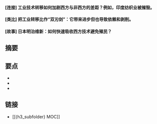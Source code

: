 #### [连接] 工业技术转移如何加剧西方与非西方的差距？例如，印度纺织业被摧毁。


#### [类比] 把工业转移比作“双刃剑”：它带来进步但也导致依赖和剥削。


#### [故事] 日本明治维新：如何快速吸收西方技术避免殖民？


## 摘要


## 要点

- 
- 
- 

## 链接

- [[{h3_subfolder} MOC]]
